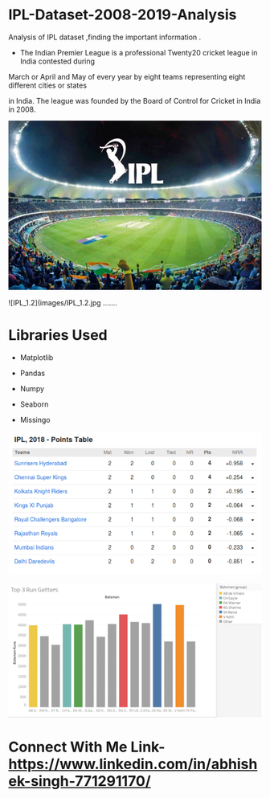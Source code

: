 # IPL-Dataset-2008-2019-Analysis

Analysis of IPL dataset ,finding the important information .

+ The Indian Premier League is a professional Twenty20 cricket league in India contested during

March or April and May of every year by eight teams representing eight different cities or states 

in India. The league was founded by the Board of Control for Cricket in India in 2008.

![image_0](images/image_0.jpg)

![IPL_1.2](images/IPL_1.2.jpg
.......
# Libraries Used

+ Matplotlib

+ Pandas 

+ Numpy

+ Seaborn

+ Missingo

![IPL_1.5](images/IPL_1.5.png)


![IPL_1](images/IPL_1.png)

# Connect With Me Link- https://www.linkedin.com/in/abhishek-singh-771291170/

